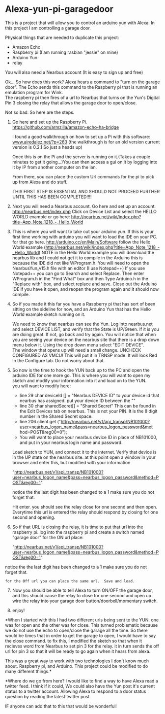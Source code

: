 # Alexa-yun-pi-garagedoor
This is a project that will allow you to control an arduino yun with Alexa.  In this project I am controlling a garage door.


Physical things that are needed to duplicate this project:
* Amazon Echo
* Raspberry pi (I am running rasbian "jessie" on mine)
* Arduino Yun
* relay

You will also need a Nearbus account (It is easy to sign up and free)

Ok... So how does this work?
Alexa hears a command to "turn on the garage door".  The Echo sends this command to the Raspberry pi that is running an emulation program for Wink.  
The raspberry pi then fires of a url to Nearbus that turns on the Yun's Digital Pin 3 closing the relay that allows the garage door to open/close.

Not so bad.
So here are the steps.

1.  Go here and set up the Raspberry Pi. 
    https://github.com/armzilla/amazon-echo-ha-bridge 

    I found a good walkthrough on how to set up a Pi with this software:
    www.airedalez.net/?p=263
    (the walkthrough is for an old version current version is 0.2.1 So just a heads up)

    Once this is on the Pi and the server is running on it.(Takes a couple minutes to get it going…)You can then access a gui     on it by logging into it by IP from another computer on the lan.

    From there, you can place the custom Url commands for the pi to pick up from Alexa and do stuff.
    
    THIS FIRST STEP IS ESSENTIAL AND SHOULD NOT PROCEED FURTHER UNTIL THIS HAS BEEN COMPLETED!!!!

2.  Next you will need a Nearbus account.
    Go here and set up an account.
    http://nearbus.net/index.php
    Click on Device List and select the HELLO WORLD example or go here:
    http://nearbus.net/wiki/index.php?title=App_Note_1218_-_Hello_World

3.  This is where you will want to take out your arduino yun.
    If this is your first time working with arduino you will want to load the IDE on your PC.
    for that go here. 
    http://arduino.cc/en/Main/Software
    follow the Hello World example (http://nearbus.net/wiki/index.php?title=App_Note_1218_-_Hello_World)
    NOTE in the Hello World example you will download the nearbus lib and I could not get it to compile in the Arduino
    this is because the IDE did not like WProgram.h.  You will need to open the NearbusYun_v15.h file with an editor
    (I use Notepad++)  If you use Notepad++ you can go to Search and select Replace.  Then enter WProgram.h in the "Find         What" box and then Type Arduino.h in the "Replace with" box, and select replace and save.  Close out the Arduino IDE if      you have it open, and reopen the program again and it should now compile.

4.  So if you made it this far you have a Raspberry pi that has sort of been sitting on the sideline for now, and an Arduino     Yun that has the Hello World example sketch running on it.
    
    We need to know that nearbus can see the Yun.  Log into nearbus.net and select DEVICE LIST, and verify that the State is     UP/Green.  If it is you are doing great.  If not, go back and try again.
    You will notice that when you are seeing your device on the nearbus site that there is a drop down menu below it.  Using     the drop down menu select "EDIT DEVICE".  
    The window that opens up will need a small change.  UNCHECK CONFIGURED AS VMCU!  This will put it in TRNSP mode.  It will     look Red in the Configure tab.  Do not worry about that.

5.  So now is the time to hook the YUN back up to the PC and open the arduino IDE for one more go. This is where you will        want to open my sketch and modify your information into it and load on to the YUN.  
    you will want to modify here:
    
    * line 29 char deviceId []    = "Nearbus DEVICE ID"  to your device id that nearbus has assigned. put your device ID                                          between the ""
    * line 30 char sharedSecret[] = "Shared Secret"  This can be found in the Edit Devices tab on nearbus.  This is not your                                      PIN.  It is the 8 digit number in the Shared Secret space. 
    * line 206 client.get ("http://nearbus.net/v1/api_transp/NB101000?user=nearbus_logon_name&pass=nearbus_logon_password&met                            hod=POST&reg00=0");
    * You will want to place your nearbus device ID in place of NB101000, and put in your nearbus                                  login name and password.

    Load sketch to YUN, and connect it to the internet.  Verify that device is in the UP state on the nearbus site.
    at this point open a window in your browser and enter this, but modified with your information 
    
    "http://nearbus.net/v1/api_transp/NB101000?user=nearbus_logon_name&pass=nearbus_logon_password&method=POST&reg00=1"
    
    notice the the last digit has been changed to a 1 make sure you do not forget that.
    
    Hit enter.  you should see the relay close for one second and then open.  Everytime this url is entered the relay should     respond by closing for one second and opening.

6.  So if that URL is closing the relay, it is time to put that url into the raspberry pi.  log into the raspberry pi and        create a switch named "garage door" for the ON url place:

    "http://nearbus.net/v1/api_transp/NB101000?user=nearbus_logon_name&pass=nearbus_logon_password&method=POST&reg00=1"
   
 notice the the last digit has been changed to a 1 make sure you do not forget that.

    for the Off url you can place the same url.  Save and load. 
    
7.  Now you should be able to tell Alexa to turn ON/OFF the garage door, and this should cause the relay to close for one        second and open up.  wire the relay into your garage door button/doorbell/momentary switch.

8.  enjoy!  


*When I started with this I had two different urls being sent to the YUN.  one was for open and the other was for close.  This turned problematic because we do not use the echo to open/close the garage all the time.  So there would be times that in order to get the garage to open, I would have to say the close command.  to fix this, I modified the sketch so that when it recieves word from Nearbus to set pin 3 for the relay. it in turn sends the off url for pin 3 so that it will be ready to go again when it hears from alexa.

This was a great way to work with two technologies I don't know much about.  Raspberry pi, and Arduino.  This project could be modified to do many different things.*

*Where do we go from here?  I would like to find a way to have Alexa read a twitter feed.  I think if it could, We could also have the Yun post it's current status to a twitter account. Allowing Alexa to respond to a door status question by reading the latest twitter post.  

IF anyone can add that to this that would be wonderful!

    
    
                                  
    
    
    
